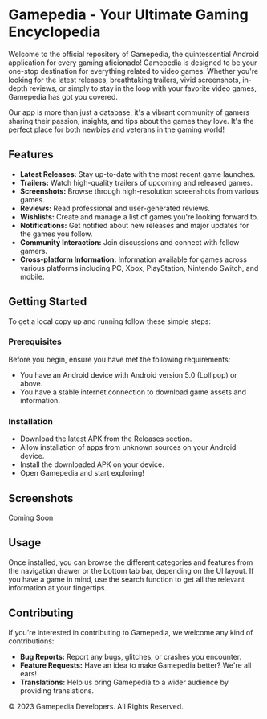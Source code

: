 # Gamepedia - Your Ultimate Gaming Encyclopedia

Welcome to the official repository of Gamepedia, the quintessential Android application for every gaming aficionado! Gamepedia is designed to be your one-stop destination for everything related to video games. Whether you're looking for the latest releases, breathtaking trailers, vivid screenshots, in-depth reviews, or simply to stay in the loop with your favorite video games, Gamepedia has got you covered.

Our app is more than just a database; it's a vibrant community of gamers sharing their passion, insights, and tips about the games they love. It's the perfect place for both newbies and veterans in the gaming world!

## Features
* **Latest Releases:** Stay up-to-date with the most recent game launches.
* **Trailers:** Watch high-quality trailers of upcoming and released games.
* **Screenshots:** Browse through high-resolution screenshots from various games.
* **Reviews:** Read professional and user-generated reviews.
* **Wishlists:** Create and manage a list of games you're looking forward to.
* **Notifications:** Get notified about new releases and major updates for the games you follow.
* **Community Interaction:** Join discussions and connect with fellow gamers.
* **Cross-platform Information:** Information available for games across various platforms including PC, Xbox, PlayStation, Nintendo Switch, and mobile.

## Getting Started
To get a local copy up and running follow these simple steps:

### Prerequisites
Before you begin, ensure you have met the following requirements:

* You have an Android device with Android version 5.0 (Lollipop) or above.
* You have a stable internet connection to download game assets and information.
### Installation
* Download the latest APK from the Releases section.
* Allow installation of apps from unknown sources on your Android device.
* Install the downloaded APK on your device.
* Open Gamepedia and start exploring!

## Screenshots
Coming Soon

## Usage
Once installed, you can browse the different categories and features from the navigation drawer or the bottom tab bar, depending on the UI layout. If you have a game in mind, use the search function to get all the relevant information at your fingertips.

## Contributing
If you're interested in contributing to Gamepedia, we welcome any kind of contributions:

* **Bug Reports:** Report any bugs, glitches, or crashes you encounter.
* **Feature Requests:** Have an idea to make Gamepedia better? We're all ears!
* **Translations:** Help us bring Gamepedia to a wider audience by providing translations.


© 2023 Gamepedia Developers. All Rights Reserved.
